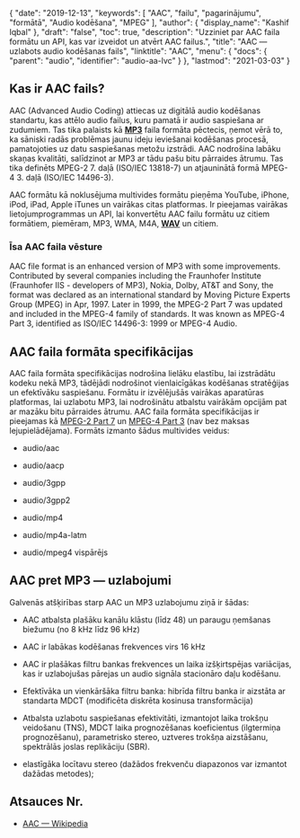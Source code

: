 {
  "date": "2019-12-13",
  "keywords": [
"AAC",
"failu",
"pagarinājumu",
"formātā",
"Audio kodēšana",
"MPEG"
],
  "author": {
    "display_name": "Kashif Iqbal"
},
  "draft": "false",
  "toc": true,
  "description": "Uzziniet par AAC faila formātu un API, kas var izveidot un atvērt AAC failus.",
  "title": "AAC — uzlabots audio kodēšanas fails",
  "linktitle": "AAC",
  "menu": {
    "docs": {
      "parent": "audio",
      "identifier": "audio-aa-lvc"
}
},
  "lastmod": "2021-03-03"
}

## Kas ir AAC fails?

AAC (Advanced Audio Coding) attiecas uz digitālā audio kodēšanas standartu, kas attēlo audio failus, kuru pamatā ir audio saspiešana ar zudumiem. Tas tika palaists kā **[MP3](/audio/mp3/)** faila formāta pēctecis, ņemot vērā to, ka sāniski radās problēmas jaunu ideju ieviešanai kodēšanas procesā, pamatojoties uz datu saspiešanas metožu izstrādi. AAC nodrošina labāku skaņas kvalitāti, salīdzinot ar MP3 ar tādu pašu bitu pārraides ātrumu. Tas tika definēts MPEG-2 7. daļā (ISO/IEC 13818-7) un atjauninātā formā MPEG-4 3. daļā (ISO/IEC 14496-3).

AAC formātu kā noklusējuma multivides formātu pieņēma YouTube, iPhone, iPod, iPad, Apple iTunes un vairākas citas platformas. Ir pieejamas vairākas lietojumprogrammas un API, lai konvertētu AAC failu formātu uz citiem formātiem, piemēram, MP3, WMA, M4A, **[WAV](/audio/wav/)** un citiem.

### Īsa AAC faila vēsture

AAC file format is an enhanced version of MP3 with some improvements. Contributed by several companies including the Fraunhofer Institute (Fraunhofer IIS - developers of MP3), Nokia, Dolby, AT&T and Sony, the format was declared as an international standard by Moving Picture Experts Group (MPEG) in Apr, 1997. Later in 1999, the MPEG-2 Part 7 was updated and included in the MPEG-4 family of standards. It was known as MPEG-4 Part 3, identified as ISO/IEC 14496-3: 1999 or MPEG-4 Audio.

## AAC faila formāta specifikācijas

AAC faila formāta specifikācijas nodrošina lielāku elastību, lai izstrādātu kodeku nekā MP3, tādējādi nodrošinot vienlaicīgākas kodēšanas stratēģijas un efektīvāku saspiešanu. Formātu ir izvēlējušās vairākas aparatūras platformas, lai uzlabotu MP3, lai nodrošinātu atbalstu vairākām opcijām pat ar mazāku bitu pārraides ātrumu. AAC faila formāta specifikācijas ir pieejamas kā [MPEG-2 Part 7](https://www.iso.org/standard/43345.html) un [MPEG-4 Part 3](https://www.iso.org/standard/53943.html) (nav bez maksas lejupielādējama). Formāts izmanto šādus multivides veidus:

* audio/aac

* audio/aacp

* audio/3gpp

* audio/3gpp2

* audio/mp4

* audio/mp4a-latm

* audio/mpeg4 vispārējs


## AAC pret MP3 — uzlabojumi ##

Galvenās atšķirības starp AAC un MP3 uzlabojumu ziņā ir šādas:

* AAC atbalsta plašāku kanālu klāstu (līdz 48) un paraugu ņemšanas biežumu (no 8 kHz līdz 96 kHz)

* AAC ir labākas kodēšanas frekvences virs 16 kHz

* AAC ir plašākas filtru bankas frekvences un laika izšķirtspējas variācijas, kas ir uzlabojušas pārejas un audio signāla stacionāro daļu kodēšanu.

* Efektīvāka un vienkāršāka filtru banka: hibrīda filtru banka ir aizstāta ar standarta MDCT (modificēta diskrēta kosinusa transformācija)

* Atbalsta uzlabotu saspiešanas efektivitāti, izmantojot laika trokšņu veidošanu (TNS), MDCT laika prognozēšanas koeficientus (ilgtermiņa prognozēšanu), parametrisko stereo, uztveres trokšņa aizstāšanu, spektrālās joslas replikāciju (SBR).

* elastīgāka locītavu stereo (dažādos frekvenču diapazonos var izmantot dažādas metodes);


## Atsauces Nr.

* [AAC — Wikipedia](https://en.wikipedia.org/wiki/Advanced_Audio_Coding)


